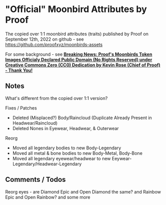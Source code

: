# "Official" Moonbird Attributes by Proof


The copied over 1:1 moonbird attributes (traits)
published by Proof on September 12th, 2022
on github - see <https://github.com/proofxyz/moonbirds-assets>


For some background - see
[**Breaking News: Proof's Moonbirds Token Images Officialy Declared Public Domain (No Rights Reserved) under Creative Commons Zero (CC0) Dedication by Kevin Rose (Chief of Proof) - Thank You!**](https://old.reddit.com/r/DIYPunkArt/comments/who4wm/breaking_news_proofs_moonbirds_token_images/)



##  Notes

What's different from the copied over 1:1 version?

Fixes / Patches

- Deleted (Misplaced?) Body/Raincloud (Duplicate Already Present in Headwear/Raincloud)
- Deleted Nones in Eyewear, Headwear, & Outerwear

Reorg

- Moved all legendary bodies to new Body-Legendary
- Moved all metal & bone bodies to new Body-Metal, Body-Bone
- Moved all legendary eyewear/headwear to new Eeywear-Legendary/Headwear-Legendary




## Comments / Todos

Reorg eyes  -  are Diamond Epic and Open Diamond the same?
and Rainbow Epic and Open Rainbow?  and some more




